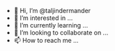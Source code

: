 - 👋 Hi, I’m @taljindermander
- 👀 I’m interested in ...
- 🌱 I’m currently learning ...
- 💞️ I’m looking to collaborate on ...
- 📫 How to reach me ...

<!---
taljindermander/taljindermander is a ✨ special ✨ repository because its `README.md` (this file) appears on your GitHub profile.
You can click the Preview link to take a look at your changes.
--->
